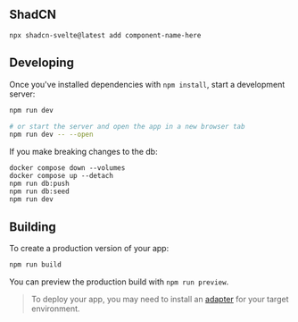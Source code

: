 ## ShadCN

`npx shadcn-svelte@latest add component-name-here`

## Developing

Once you've installed dependencies with `npm install`, start a development server:

```bash
npm run dev

# or start the server and open the app in a new browser tab
npm run dev -- --open
```

If you make breaking changes to the db:

```
docker compose down --volumes
docker compose up --detach
npm run db:push
npm run db:seed
npm run dev
```

## Building

To create a production version of your app:

```bash
npm run build
```

You can preview the production build with `npm run preview`.

> To deploy your app, you may need to install an [adapter](https://svelte.dev/docs/kit/adapters) for your target environment.
